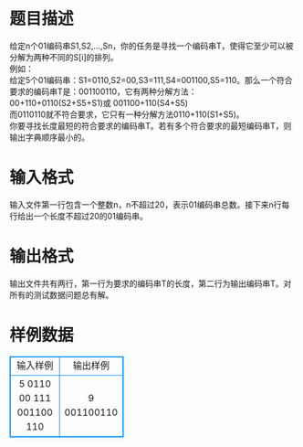 # 

 
 # 题目描述 
给定n个01编码串S1,S2,...,Sn，你的任务是寻找一个编码串T，使得它至少可以被分解为两种不同的S[i]的排列。<BR>例如：<BR>给定5个01编码串：S1=0110,S2=00,S3=111,S4=001100,S5=110。那么一个符合要求的编码串T是：001100110，它有两种分解方法：<BR>00+110+0110(S2+S5+S1)或&nbsp;001100+110(S4+S5)<BR>而0110110就不符合要求，它只有一种分解方法0110+110(S1+S5)。<BR>你要寻找长度最短的符合要求的编码串T。若有多个符合要求的最短编码串T，则输出字典顺序最小的。 

 
 # 输入格式 
输入文件第一行包含一个整数n，n不超过20，表示01编码串总数。接下来n行每行给出一个长度不超过20的01编码串。 

 
 # 输出格式 
输出文件共有两行，第一行为要求的编码串T的长度，第二行为输出编码串T。对所有的测试数据问题总有解。 
# 样例数据
<style>
        table,table tr th, table tr td { border:1px solid #0094ff; }
        table { width: 200px; min-height: 25px; line-height: 25px; text-align: center; border-collapse: collapse;}   
    </style>
<table>
	<tr>
		<td>输入样例</td>
		<td>输出样例</td>
	</tr>
<tr><td>5
0110
00
111
001100
110</td><td>9
001100110</td></tr></table>
